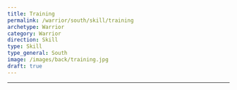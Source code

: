 ```yaml
---
title: Training
permalink: /warrior/south/skill/training
archetype: Warrior
category: Warrior
direction: Skill
type: Skill
type_general: South
image: /images/back/training.jpg
draft: true
---
```


---
